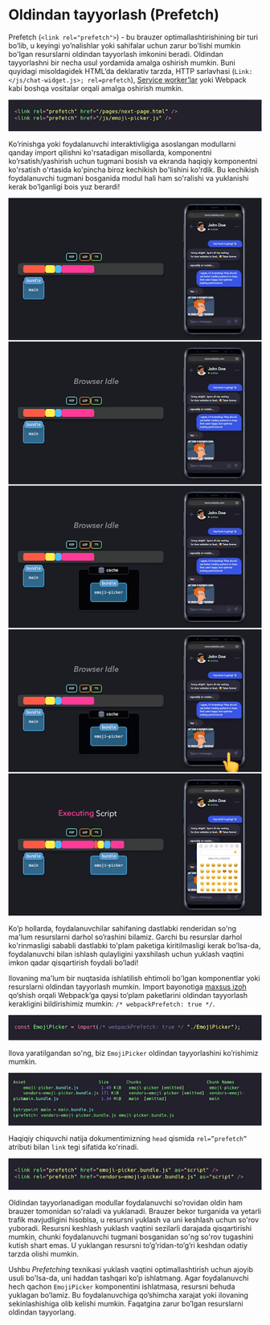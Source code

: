 # Oldindan tayyorlash (Prefetch)

Prefetch (`<link rel="prefetch">`) \- bu brauzer optimallashtirishining bir turi bo’lib, u keyingi yo’nalishlar yoki sahifalar uchun zarur bo'lishi mumkin bo'lgan resurslarni oldindan tayyorlash imkonini beradi. Oldindan tayyorlashni bir necha usul yordamida amalga oshirish mumkin. Buni quyidagi misoldagidek HTML’da deklarativ tarzda, HTTP sarlavhasi (`Link: </js/chat-widget.js>; rel=prefetch`), [Service worker’lar](https://googlechrome.github.io/samples/service-worker/prefetch/) yoki Webpack kabi boshqa vositalar orqali amalga oshirish mumkin. 

<div align="center">
  <img src="../../images/prefetch/01.png" alt="Rasm" />
</div>

Ko’rinishga yoki foydalanuvchi interaktivligiga asoslangan modullarni qanday import qilishni ko'rsatadigan misollarda, komponentni ko’rsatish/yashirish uchun tugmani bosish va ekranda haqiqiy komponentni ko'rsatish o'rtasida ko'pincha biroz kechikish bo'lishini ko'rdik. Bu kechikish foydalanuvchi tugmani bosganida modul hali ham so'ralishi va yuklanishi kerak bo’lganligi bois yuz berardi\!

<div align="center">
  <img src="../../images/prefetch/02.png" alt="Rasm" />
</div>

<div align="center">
  <img src="../../images/prefetch/03.png" alt="Rasm" />
</div>

<div align="center">
  <img src="../../images/prefetch/04.png" alt="Rasm" />
</div>

<div align="center">
  <img src="../../images/prefetch/05.png" alt="Rasm" />
</div>

<div align="center">
  <img src="../../images/prefetch/06.png" alt="Rasm" />
</div>

Ko’p hollarda, foydalanuvchilar sahifaning dastlabki renderidan so'ng ma'lum resurslarni darhol so’rashini bilamiz. Garchi bu resurslar darhol ko'rinmasligi sababli dastlabki to'plam paketiga kiritilmasligi kerak bo’lsa-da, foydalanuvchi bilan ishlash qulayligini yaxshilash uchun yuklash vaqtini imkon qadar qisqartirish foydali bo’ladi\! 

Ilovaning ma'lum bir nuqtasida ishlatilish ehtimoli bo'lgan komponentlar yoki resurslarni oldindan tayyorlash mumkin. Import bayonotiga [maxsus izoh](https://webpack.js.org/api/module-methods/#magic-comments) qo‘shish orqali Webpack’ga qaysi to‘plam paketlarini oldindan tayyorlash kerakligini bildirishimiz mumkin: `/* webpackPrefetch: true */`.

<div align="center">
  <img src="../../images/prefetch/07.png" alt="Rasm" />
</div>

Ilova yaratilgandan so'ng, biz `EmojiPicker` oldindan tayyorlashini ko’rishimiz mumkin.

<div align="center">
  <img src="../../images/prefetch/08.png" alt="Rasm" />
</div>

Haqiqiy chiquvchi natija dokumentimizning `head` qismida `rel=”prefetch”` atributi bilan  `link` tegi sifatida ko'rinadi.

<div align="center">
  <img src="../../images/prefetch/09.png" alt="Rasm" />
</div>

Oldindan tayyorlanadigan modullar foydalanuvchi so’rovidan oldin ham brauzer tomonidan so'raladi va yuklanadi. Brauzer bekor turganida va yetarli trafik mavjudligini hisoblsa, u resursni yuklash va uni keshlash uchun so'rov yuboradi. Resursni keshlash yuklash vaqtini sezilarli darajada qisqartirishi mumkin, chunki foydalanuvchi tugmani bosganidan so'ng so'rov tugashini kutish shart emas. U yuklangan resursni to’g’ridan-to’g’ri keshdan odatiy tarzda olishi mumkin.

Ushbu *Prefetching* texnikasi yuklash vaqtini optimallashtirish uchun ajoyib usuli bo'lsa-da, uni haddan tashqari ko’p ishlatmang. Agar foydalanuvchi hech qachon `EmojiPicker` komponentini ishlatmasa, resursni behuda yuklagan bo’lamiz. Bu foydalanuvchiga qo’shimcha xarajat yoki ilovaning sekinlashishiga olib kelishi mumkin. Faqatgina zarur bo’lgan resurslarni oldindan tayyorlang.